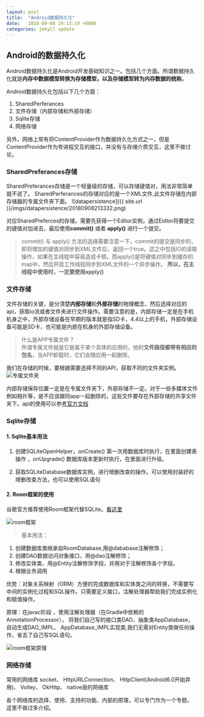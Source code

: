 ```yaml
---
layout: post
title:  "Android数据持久化"
date:   2018-09-08 19:13:19 +0800
categories: jekyll update
---
```

Android的数据持久化
---
Android数据持久化是Android开发基础知识之一。包括几个方面。所谓数据持久化就是**内存中数据模型转换为存储模型，以及存储模型转为内存数据的统称**。

Android数据持久化包括以下几个方面：
1. SharedPerferances
2. 文件存储（内部存储和外部存储）
3. Sqlite存储
4. 网络存储

另外，网络上常有将ContentProvider作为数据持久化方式之一，但是ContentProvider作为夸进程交互的接口，并没有与存储介质交互，这里不做讨论。

### SharedPreferances存储
SharedPreferances存储是一个轻量级的存储，可以存储键值对，用法非常简单就不说了。
SharedPerferances的存储对应的是一个XML文件,此文件存储在内部存储器的专属文件夹下面。
![datapersistence]({{ site.url }}/imgs/datapersistence/20180908213332.png)

对应SharedPreferces的存储，需要先获得一个Editor实例，通过Eidtor将要提交的键值对加进去，最后使用**commit()** 或者 **apply()** 进行一个提交。
> commit() 与 apply() 方法的选择需要注意一下，commit的提交是同步的，即将增加的键值对同步到XML文件后，返回一个true。这之中包括IO的读取操作，如果在主线程中容易造成卡顿。而apply()是将键值对同步到缓存的map中，然后开启工作线程同步到XML文件的一个异步操作。
**所以，在主线程中使用时，一定要使用apply()**


### 文件存储
文件存储的关键，是分清楚**内部存储**和**外部存储**的物理概念，然后选择对应的api，获取io流或者文件夹进行文件操作。需要注意的是，内部存储一定是在手机机身之中，外部存储设备在早期的版本就是指SD卡，4.4以上的手机，外部存储设备可能是SD卡，也可能是内嵌在机身的外部存储设备。

> 什么是APP专属文件？</br>
>所谓专属文件就是它是属于某个具体的应用的，他的**文件路径都带有相应的包名**，当APP卸载时，它们会随应用一起删除。

我们在存储的时候，要根据需要选择不同的API，获取不同的文件夹实例。
![专属文件夹]({{site.url}}/imgs/datapersistence/20180908215938.png)

内部存储保存位置一定是在专属文件夹下，外部存储不一定。对于一些多媒体文件例如相片等，是不应该跟同app一起删除的，这些文件要存在外部存储的共享文件夹下。api的使用可以参[考官方文档](https://developer.android.google.cn/guide/)

### Sqlite存储
#### 1. Sqlite基本用法
1. 创建SQLiteOpenHelper，onCreate()  第一次用数据库时执行，在里面创建表操作 ，onUpgrade()   数据库版本更新时执行，在里面进行升级。

2. 获取SQLiteDatabase数据库实例，进行增删改查的操作。可以使用封装好的增删改查方法，也可以使用SQL语句

#### 2. Room框架的使用
谷歌官方推荐使用Room框架代替SQLite。[看这里](https://developer.android.google.cn/training/data-storage/room/
)

![room框架]({{site.url}}/imgs/datapersistence/20180908220911.png)

>基本用法：
1. 创建数据库类继承自RoomDatabase,用@dababase注解修饰；
2. 创建DAO数据访问对象接口，用@dao注解修饰；
3. 修改实体类，用@Entity注解修饰字段，并用对于注解修饰各个字段。
4. 根据业务调用

 优势：对象关系映射（ORM）方便的完成数据库和实体类之间的转换，不需要写中间的实例化过程和SQL操作。只需要定义接口，注解处理器帮助我们完成实例化和赋值操作。

 原理：在javac阶段 ，使用注解处理器（在Gradle中依赖的AnnotationProcessor），
将我们自己写的接口类DAO、抽象类AppDatabase，自动生成DAO_IMPL、 AppDatabase_IMPL实现类,我们无需对Entity类做任何操作，省去了自己写SQL语句。

![room框架原理]({{site.url}}/imgs/datapersistence/20180908221309.png)









### 网络存储

常用的网络库 socket、
    HttpURLConnection、
    HttpClient(Android6.0开始弃用)、
    Volley、
    OkHttp、
    native层的网络库

 各个网络库的选择、使用、支持的功能、内部的原理，可以专门作为一个专题，  这里不做过多介绍。
